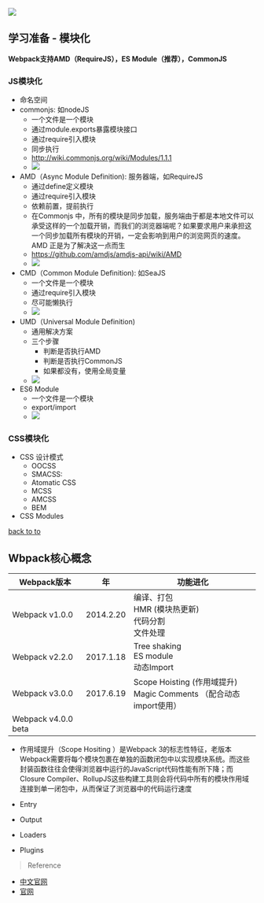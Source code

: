 ![](https://i.imgur.com/hdguRLi.png)

## 学习准备 - 模块化

**Webpack支持AMD（RequireJS），ES Module（推荐），CommonJS**

### JS模块化

- 命名空间
- commonjs:  如nodeJS
  - 一个文件是一个模块
  - 通过module.exports暴露模块接口
  - 通过require引入模块
  - 同步执行
  - http://wiki.commonjs.org/wiki/Modules/1.1.1
  - ![](https://i.imgur.com/1EN3sra.png)
- AMD（Async Module Definition): 服务器端，如RequireJS
  - 通过define定义模块
  - 通过require引入模块
  - 依赖前置，提前执行
  - 在Commonjs 中，所有的模块是同步加载，服务端由于都是本地文件可以承受这样的一个加载开销，而我们的浏览器端呢？如果要求用户来承担这一个同步加载所有模块的开销，一定会影响到用户的浏览网页的速度。AMD 正是为了解决这一点而生
  - https://github.com/amdjs/amdjs-api/wiki/AMD
  - ![](https://i.imgur.com/m7NiU96.png)
- CMD（Common Module Definition): 如SeaJS
  - 一个文件是一个模块
  - 通过require引入模块
  - 尽可能懒执行
  - ![](https://i.imgur.com/dmOAjpA.png)
- UMD（Universal Module Definition)
  - 通用解决方案
  - 三个步骤
    - 判断是否执行AMD
    - 判断是否执行CommonJS
    - 如果都没有，使用全局变量
  - ![](https://i.imgur.com/mN6qBfl.png)
- ES6 Module
  - 一个文件是一个模块
  - export/import
  - ![](https://i.imgur.com/xx64HEE.png)

### CSS模块化

- CSS 设计模式
  - OOCSS
  - SMACSS: 
  - Atomatic CSS
  - MCSS
  - AMCSS
  - BEM
- CSS Modules

[back to to](#top)

## Wbpack核心概念

Webpack版本|年|功能进化|
---|---|---
Webpack v1.0.0|2014.2.20|编译、打包<br>HMR (模块热更新)<br>代码分割<br>文件处理
Webpack v2.2.0|2017.1.18|Tree shaking<br>ES module<br>动态Import|新的文档
Webpack v3.0.0 |2017.6.19|Scope Hoisting (作用域提升)<br>Magic Comments （配合动态import使用）
Webpack v4.0.0 beta ||

- 作用域提升（Scope Hositing ）是Webpack 3的标志性特征，老版本 Webpack需要将每个模块包裹在单独的函数闭包中以实现模块系统。而这些封装函数往往会使得浏览器中运行的JavaScript代码性能有所下降；而Closure Compiler、RollupJS这些构建工具则会将代码中所有的模块作用域连接到单一闭包中，从而保证了浏览器中的代码运行速度

- Entry
- Output
- Loaders
- Plugins

> Reference
- [中文官网](https://doc.webpack-china.org/)
- [官网](https://webpack.js.org/)


